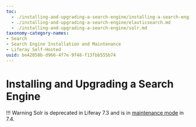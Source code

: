 ```yaml
---
toc:
  - ./installing-and-upgrading-a-search-engine/installing-a-search-engine.md
  - ./installing-and-upgrading-a-search-engine/elasticsearch.md
  - ./installing-and-upgrading-a-search-engine/solr.md
taxonomy-category-names:
- Search
- Search Engine Installation and Maintenance
- Liferay Self-Hosted
uuid: be42058b-d966-4f7e-9f48-f13fbb555b74
---
```


# Installing and Upgrading a Search Engine
<!--Introduction needed. It is recommended to use the already existing articles-->
!!! Warning
    Solr is deprecated in Liferay 7.3 and is in [maintenance mode](../installation-and-upgrades/upgrading-liferay/reference/maintenance-mode-and-deprecations-in-7-4.md#features-moved-to-maintenance-mode-in-74) in 7.4.
    